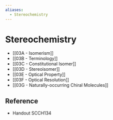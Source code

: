 ```yaml
---
aliases:
  - Stereochemistry
---
```


# Stereochemistry

- [[03A - Isomerism]]
- [[03B - Terminology]]
- [[03C - Constitutional Isomer]]
- [[03D - Stereoisomer]]
- [[03E - Optical Property]]
- [[03F - Optical Resolution]]
- [[03G - Naturally-occurring Chiral Molecules]]

## Reference

- Handout SCCH134
